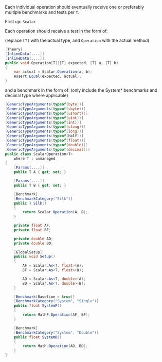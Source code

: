 Each individual operation should eventually receive one or preferably multiple benchmarks and tests per `T`.

First up: `Scalar`

Each operation should receive a test in the form of:

(replace `[T]` with the actual type, and `Operation` with the actual method)
```cs
[Theory]
[InlineData(....)]
[InlineData(....)]
public void Operation[T]([T] expected, [T] a, [T] b)
{
    var actual = Scalar.Operation(a, b);
    Assert.Equal(expected, actual);
}
```

and a benchmark in the form of:
(only include the System* benchmarks and decimal type where applicable)
```cs
[GenericTypeArguments(typeof(byte))]
[GenericTypeArguments(typeof(sbyte))]
[GenericTypeArguments(typeof(ushort))]
[GenericTypeArguments(typeof(uint))]
[GenericTypeArguments(typeof(int))]
[GenericTypeArguments(typeof(ulong))]
[GenericTypeArguments(typeof(long))]
[GenericTypeArguments(typeof(Half))]
[GenericTypeArguments(typeof(float))]
[GenericTypeArguments(typeof(double))]
[GenericTypeArguments(typeof(decimal))]
public class ScalarOperation<T>
    where T : unmanaged
{
    [Params(....)]
    public T A { get; set; }

    [Params(....)]
    public T B { get; set; }

    [Benchmark]
    [BenchmarkCategory("Silk")]
    public T Silk()
    {
        return Scalar.Operation(A, B);
    }

    private float AF;
    private float BF;

    private double AD;
    private double BD;

    [GlobalSetup]
    public void Setup()
    {
        AF = Scalar.As<T, float>(A);
        BF = Scalar.As<T, float>(B);

        AD = Scalar.As<T, double>(A);
        BD = Scalar.As<T, double>(B);
    }

    [Benchmark(Baseline = true)]
    [BenchmarkCategory("System", "Single")]
    public float SystemF()
    {
        return MathF.Operation(AF, BF);
    }

    [Benchmark]
    [BenchmarkCategory("System", "Double")]
    public float SystemD()
    {
        return Math.Operation(AD, BD);
    }
}
